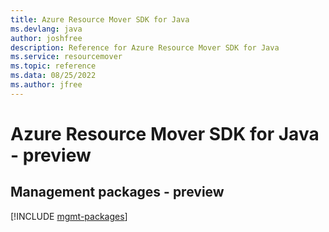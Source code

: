 ```yaml
---
title: Azure Resource Mover SDK for Java
ms.devlang: java
author: joshfree
description: Reference for Azure Resource Mover SDK for Java
ms.service: resourcemover
ms.topic: reference
ms.data: 08/25/2022
ms.author: jfree
---
```

# Azure Resource Mover SDK for Java - preview

## Management packages - preview
[!INCLUDE [mgmt-packages](resource-mover-mgmt-index.md)]